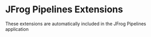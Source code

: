 # JFrog Pipelines Extensions
These extensions are automatically included in the JFrog Pipelines application
